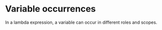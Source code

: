 # Variable occurrences

In a lambda expression, a variable can occur in different roles and scopes. 
